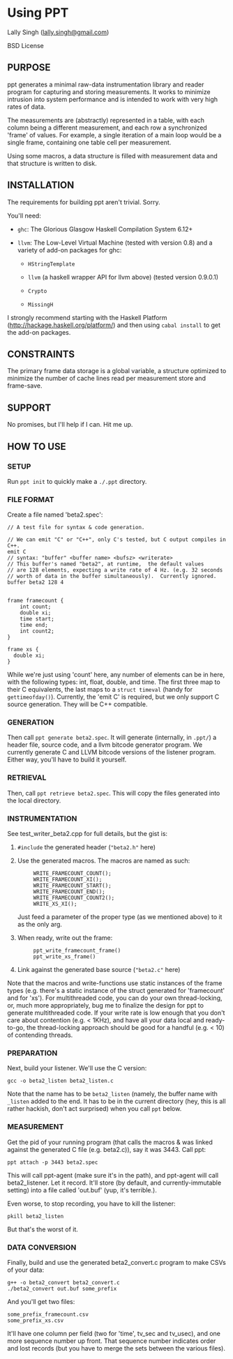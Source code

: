 Using PPT
=========

Lally Singh (lally.singh@gmail.com)

BSD License

PURPOSE
-------

ppt generates a minimal raw-data instrumentation library and reader
program for capturing and storing measurements.  It works to minimize
intrusion into system performance and is intended to work with very
high rates of data.

The measurements are (abstractly) represented in a table, with each
column being a different measurement, and each row a synchronized
'frame' of values.  For example, a single iteration of a main loop
would be a single frame, containing one table cell per measurement.

Using some macros, a data structure is filled with measurement data
and that structure is written to disk.  

INSTALLATION
------------

The requirements for building ppt aren't trivial.  Sorry.

You'll need:

 -  `ghc`: The Glorious Glasgow Haskell Compilation System  6.12+

 -  `llvm`: The Low-Level Virtual Machine (tested with version 0.8)
     and a variety of add-on packages for ghc:

    - `HStringTemplate`

    - `llvm` (a haskell wrapper API for llvm above) (tested version 0.9.0.1)

    - `Crypto`

    - `MissingH`


I strongly recommend starting with the Haskell Platform 
(http://hackage.haskell.org/platform/) and then using 
`cabal install` to get the add-on packages.

CONSTRAINTS
-----------

The primary frame data storage is a global variable, a structure
optimized to minimize the number of cache lines read per measurement
store and frame-save.

SUPPORT
-------

No promises, but I'll help if I can.  Hit me up.

HOW TO USE
----------

### SETUP

Run `ppt init` to quickly make a `./.ppt` directory.

### FILE FORMAT

Create a file named 'beta2.spec':

    // A test file for syntax & code generation.
    
    // We can emit "C" or "C++", only C's tested, but C output compiles in C++.
    emit C
    // syntax: "buffer" <buffer name> <bufsz> <writerate>
    // This buffer's named "beta2", at runtime,  the default values
    // are 128 elements, expecting a write rate of 4 Hz. (e.g. 32 seconds
    // worth of data in the buffer simultaneously).  Currently ignored.
    buffer beta2 128 4
    
    
    frame framecount {
        int count;
        double xi;
        time start;
        time end;
        int count2;
    } 
    
    frame xs {
      double xi;
    }
    

While we're just using 'count' here, any number of elements can be in here,
with the following types: int, float, double, and time.  The first three map to
their C equivalents, the last maps to a `struct timeval` (handy for
`gettimeofday()`).  Currently, the 'emit C' is required, but we only support C
source generation.  They will be C++ compatible.

### GENERATION

Then call `ppt generate beta2.spec`.  It will generate (internally, in `.ppt/`) a
header file, source code, and a llvm bitcode generator program.  We currently 
generate C and LLVM bitcode versions of the listener program.  Either way, you'll
have to build it yourself.

### RETRIEVAL

Then, call `ppt retrieve beta2.spec`.  This will copy the files generated into
the local directory.

### INSTRUMENTATION

See test_writer_beta2.cpp for full details, but the gist is:

1. `#include` the generated header (`"beta2.h"` here)

2. Use the generated macros.  The macros are named as such:

            WRITE_FRAMECOUNT_COUNT();
            WRITE_FRAMECOUNT_XI();
            WRITE_FRAMECOUNT_START();
            WRITE_FRAMECOUNT_END();
            WRITE_FRAMECOUNT_COUNT2();
            WRITE_XS_XI();

    Just feed a parameter of the proper type (as we mentioned above) to it as the only arg.

3. When ready, write out the frame:

            ppt_write_framecount_frame()
            ppt_write_xs_frame()

4. Link against the generated base source (`"beta2.c"` here)

Note that the macros and write-functions use static instances of the frame
types (e.g.  there's a static instance of the struct generated for 'framecount'
and for 'xs').  For multithreaded code, you can do your own thread-locking, or,
much more appropriately, bug me to finalize the design for ppt to generate
multithreaded code.  If your write rate is low enough that you don't care about
contention (e.g. < 1KHz), and have all your data local and ready-to-go, the
thread-locking approach should be good for a handful (e.g. < 10) of contending
threads.


### PREPARATION

Next, build your listener.  We'll use the C version:

    gcc -o beta2_listen beta2_listen.c

Note that the name has to be `beta2_listen` (namely, the buffer name with `_listen`
added to the end.  It has to be in the current directory (hey, this is all
rather hackish, don't act surprised) when you call `ppt` below.

### MEASUREMENT

Get the pid of your running program (that calls the macros & was linked against
the generated C file (e.g. beta2.c)), say it was 3443.  Call ppt:

    ppt attach -p 3443 beta2.spec

This will call ppt-agent (make sure it's in the path), and ppt-agent will call
beta2_listener.  Let it record.  It'll store (by default, and
currently-immutable setting) into a file called 'out.buf' (yup, it's
terrible.).

Even worse, to stop recording, you have to kill the listener:

    pkill beta2_listen

But that's the worst of it.

### DATA CONVERSION

Finally, build and use the generated beta2_convert.c program to make CSVs of your data:

    g++ -o beta2_convert beta2_convert.c
    ./beta2_convert out.buf some_prefix

And you'll get two files:

    some_prefix_framecount.csv
    some_prefix_xs.csv

It'll have one column per field (two for 'time', tv_sec and tv_usec), and one
more sequence number up front.  That sequence number indicates order and lost
records (but you have to merge the sets between
the various files).
